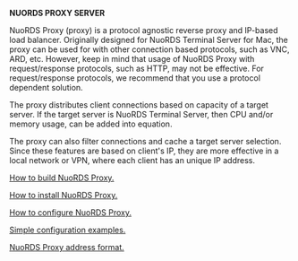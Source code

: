 **NUORDS PROXY SERVER**

NuoRDS Proxy (proxy) is a protocol agnostic reverse proxy and IP-based load balancer. Originally designed for NuoRDS Terminal Server for Mac, the proxy can be used for with other connection based protocols, such as VNC, ARD, etc. However, keep in mind that usage of NuoRDS Proxy with request/response protocols, such as HTTP, may not be effective. For request/response protocols, we recommend that you use a protocol dependent solution.

The proxy distributes client connections based on capacity of a target server. If the target server is NuoRDS Terminal Server, then CPU and/or memory usage, can be added into equation.

The proxy can also filter connections and cache a target server selection. Since these features are based on client's IP, they are more effective in a local network or VPN, where each client has an unique IP address. 

[How to build NuoRDS Proxy.](BUILD.md)

[How to install NuoRDS Proxy.](INSTALL.md)

[How to configure NuoRDS Proxy.](CONFIG.md)

[Simple configuration examples.](EXAMPLES.md)

[NuoRDS Proxy address format.](ADDRESS.md)
